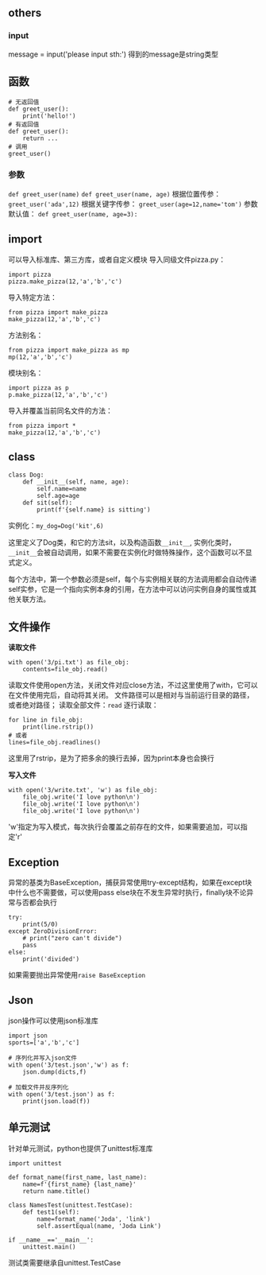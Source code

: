 ## others
### input
message = input('please input sth:')
得到的message是string类型

## 函数
```
# 无返回值
def greet_user():
    print('hello!')
# 有返回值
def greet_user():
    return ...
# 调用
greet_user()
```

### 参数
`def greet_user(name)`
`def greet_user(name, age)`
根据位置传参：
`greet_user('ada',12)`
根据关键字传参：
`greet_user(age=12,name='tom')`
参数默认值：
`def greet_user(name, age=3):`

## import
可以导入标准库、第三方库，或者自定义模块
导入同级文件pizza.py：
```
import pizza
pizza.make_pizza(12,'a','b','c')
```
导入特定方法：
```
from pizza import make_pizza
make_pizza(12,'a','b','c')
```
方法别名：
```
from pizza import make_pizza as mp
mp(12,'a','b','c')
```
模块别名：
```
import pizza as p
p.make_pizza(12,'a','b','c')
```
导入并覆盖当前同名文件的方法：
```
from pizza import *
make_pizza(12,'a','b','c') 
```

## class
```
class Dog:
    def __init__(self, name, age):
        self.name=name
        self.age=age
    def sit(self):
        print(f'{self.name} is sitting')
```
实例化：`my_dog=Dog('kit',6)`

这里定义了Dog类，和它的方法sit，以及构造函数`__init__`, 实例化类时，`__init__`会被自动调用，如果不需要在实例化时做特殊操作，这个函数可以不显式定义。

每个方法中，第一个参数必须是self，每个与实例相关联的方法调用都会自动传递self实参，它是一个指向实例本身的引用，在方法中可以访问实例自身的属性或其他关联方法。

## 文件操作
**读取文件**
```
with open('3/pi.txt') as file_obj:
    contents=file_obj.read()
```
读取文件使用open方法，关闭文件对应close方法，不过这里使用了with，它可以在文件使用完后，自动将其关闭。
文件路径可以是相对与当前运行目录的路径，或者绝对路径；
读取全部文件：`read`
逐行读取：
```
for line in file_obj:
    print(line.rstrip())
# 或者
lines=file_obj.readlines()
```
这里用了rstrip，是为了把多余的换行去掉，因为print本身也会换行

**写入文件**
```
with open('3/write.txt', 'w') as file_obj:
    file_obj.write('I love python\n')
    file_obj.write('I love python\n')
    file_obj.write('I love python\n')
```
'w'指定为写入模式，每次执行会覆盖之前存在的文件，如果需要追加，可以指定'r'

## Exception
异常的基类为BaseException，捕获异常使用try-except结构，如果在except块中什么也不需要做，可以使用pass
else块在不发生异常时执行，finally块不论异常与否都会执行
```
try:
    print(5/0)
except ZeroDivisionError:
    # print("zero can't divide")
    pass
else:
    print('divided')
```
如果需要抛出异常使用`raise BaseException`

## Json
json操作可以使用json标准库
```
import json
sports=['a','b','c']

# 序列化并写入json文件
with open('3/test.json','w') as f:
    json.dump(dicts,f)

# 加载文件并反序列化
with open('3/test.json') as f:
    print(json.load(f))
```

## 单元测试
针对单元测试，python也提供了unittest标准库
```
import unittest

def format_name(first_name, last_name):
    name=f'{first_name} {last_name}'
    return name.title()

class NamesTest(unittest.TestCase):
    def test1(self):
        name=format_name('Joda', 'link')
        self.assertEqual(name, 'Joda Link')

if __name__=='__main__':
    unittest.main()
```
测试类需要继承自unittest.TestCase





